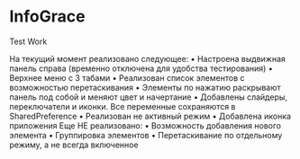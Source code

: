 # InfoGrace
Test Work
 
 На текущий момент реализовано следующее:
  •  Настроена выдвижная панель справа (временно отключена для удобства тестирования)
•  Верхнее меню с 3 табами
•  Реализован список элементов с возможностью перетаскивания
•  Элементы по нажатию раскрывают панель под собой и меняют цвет и начертание
•  Добавлены слайдеры, переключатели и иконки. Все переменные сохраняются в SharedPreference
•  Реализован не активный режим
•  Добавлена иконка приложения
Еще НЕ реализовано:
•  Возможность добавления нового элемента
•  Группировка элементов
•  Перетаскивание по отдельному режиму, а не всегда включенное
